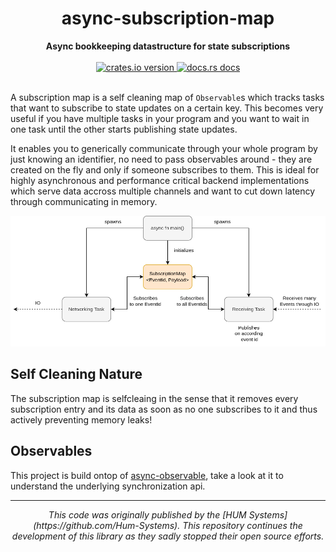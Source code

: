 <h1 align="center">async-subscription-map</h1>
<div align="center">
  <strong>
    Async bookkeeping datastructure for state subscriptions
  </strong>
</div>
<br />
<div align="center">
  <a href="https://crates.io/crates/async-subscription-map">
    <img src="https://img.shields.io/crates/v/async-subscription-map.svg?style=flat-square"
    alt="crates.io version" />
  </a>
  <a href="https://docs.rs/async-subscription-map">
    <img src="https://img.shields.io/badge/docs-latest-blue.svg?style=flat-square"
      alt="docs.rs docs" />
  </a>
</div>
<br />

A subscription map is a self cleaning map of `Observable`s which tracks tasks
that want to subscribe to state updates on a certain key. This becomes very
useful if you have multiple tasks in your program and you want to wait in one
task until the other starts publishing state updates.

It enables you to generically  communicate through your whole program by just
knowing an identifier, no need to pass observables around - they are created on
the fly and only if someone subscribes to them. This is ideal for highly
asynchronous and performance critical backend implementations which serve data
accross multiple channels and want to cut down latency through communicating in
memory.

![Usage Diagram](./docs/diagram.png?raw=true "Diagram")

## Self Cleaning Nature

The subscription map is selfcleaing in the sense that it removes every
subscription entry and its data as soon as no one subscribes to it and thus
actively preventing memory leaks!

## Observables

This project is build ontop of
[async-observable](https://crates.io/crates/async-observable), take a look at
it to understand the underlying synchronization api.

---

<div align="center">
    <em>
        This code was originally published by the [HUM
        Systems](https://github.com/Hum-Systems). This repository continues the
        development of this library as they sadly stopped their open source efforts.
    </em>
</div>
